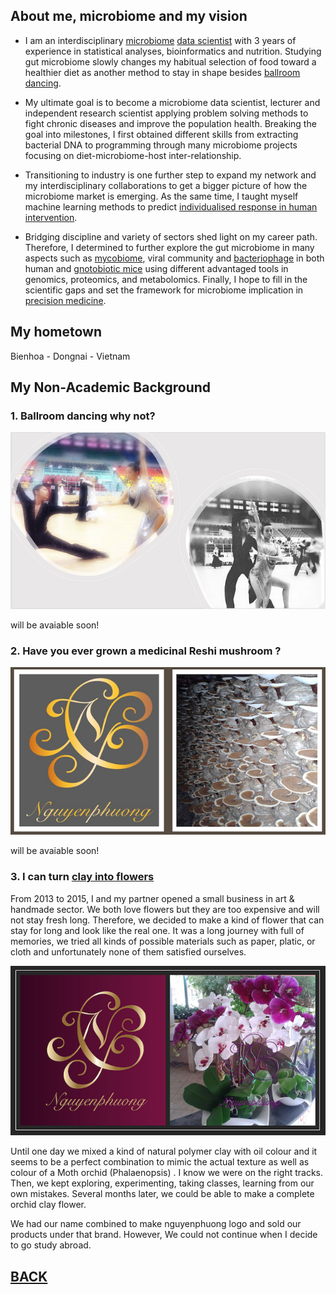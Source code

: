 

## About me, microbiome and my vision

- I am an interdisciplinary [microbiome](https://www.hsph.harvard.edu/nutritionsource/microbiome/) [data scientist](https://hbr.org/2018/08/what-data-scientists-really-do-according-to-35-data-scientists) with 3 years of experience in statistical analyses, bioinformatics and nutrition. Studying gut microbiome slowly changes my habitual selection of food toward a healthier diet as another method to stay in shape besides [ballroom dancing](https://en.wikipedia.org/wiki/Ballroom_dance). 

- My ultimate goal is to become a microbiome data scientist, lecturer and independent research scientist applying problem solving methods to fight chronic diseases and improve the population health. Breaking the goal into milestones, I first obtained different skills from extracting bacterial DNA to programming through many microbiome projects focusing on diet-microbiome-host inter-relationship.

- Transitioning to industry is one further step to expand my network and my interdisciplinary collaborations to get a bigger picture of how the microbiome market is emerging. As the same time, I taught myself machine learning methods to predict [individualised response in human intervention](https://www.nature.com/articles/s41575-021-00499-1). 

- Bridging discipline and variety of sectors shed light on my career path. Therefore,  I determined to further explore the gut microbiome in many aspects such as [mycobiome](https://www.nature.com/articles/s42003-021-01820-z), viral community and [bacteriophage](https://www.sciencedirect.com/science/article/pii/S1931312819300575) in both human and [gnotobiotic mice](https://www.science.org/doi/abs/10.1126/science.1206025) using different advantaged tools in genomics, proteomics, and metabolomics. Finally, I hope to fill in the scientific gaps and set the framework for microbiome implication in [precision medicine](https://www.cdc.gov/genomics/about/precision_med.htm). 


## My hometown
Bienhoa - Dongnai - Vietnam

## My Non-Academic Background


### 1. Ballroom dancing why not?

<img src="images/dance1.png?raw=true"/>

will be avaiable soon!

### 2. Have you ever grown a medicinal Reshi mushroom ?

<img src="images/Reshi.png?raw=true"/>

will be avaiable soon!

### 3. I can turn [clay into flowers](/pdf/Khoi_clay_flower.pdf)



From 2013 to 2015, I and my partner opened a small business in art & handmade sector. We both love flowers but they are too expensive and will not stay fresh long. Therefore, we decided to make a kind of flower that can stay for long and look like the real one. 
It was a long journey with full of memories, we tried all kinds of possible materials such as paper, platic, or cloth and unfortunately none of them satisfied ourselves. 

<img src="images/clay_flower.png?raw=true"/>


Until one day we mixed a kind of natural polymer clay with oil colour and it seems to be a perfect combination to mimic the actual texture as well as colour of a Moth orchid (Phalaenopsis) . I know we were on the right tracks. Then, we kept exploring, experimenting, taking classes, learning from our own mistakes. Several months later, we could be able to make a complete orchid clay flower.

We had our name combined to make nguyenphuong logo and sold our products under that brand. However, We could not continue when I decide to go study abroad. 




























## [BACK](https://biokhoi.github.io/)
